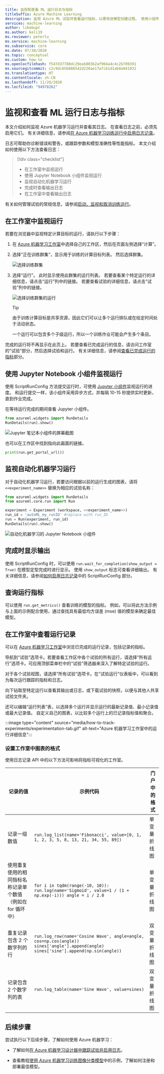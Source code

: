 ```yaml
---
title: 监视和查看 ML 运行日志与指标
titleSuffix: Azure Machine Learning
description: 监视 Azure ML 试验并查看运行指标，以便改进模型创建过程。 使用小组件和工作室门户来浏览运行状态并查看运行记录。
services: machine-learning
author: likebupt
ms.author: keli19
ms.reviewer: peterlu
ms.service: machine-learning
ms.subservice: core
ms.date: 07/30/2020
ms.topic: conceptual
ms.custom: how-to
ms.openlocfilehash: f547d37788dc29eab803b2af964a4c4c2b709391
ms.sourcegitcommit: c2c9dc65b886542d220ae17afcb1d1ab0a941932
ms.translationtype: HT
ms.contentlocale: zh-CN
ms.lasthandoff: 11/20/2020
ms.locfileid: "94978262"
---
```

# <a name="monitor-and-view-ml-run-logs-and-metrics"></a>监视和查看 ML 运行日志与指标



本文介绍如何监视 Azure 机器学习运行并查看其日志。 在查看日志之前，必须先启用它们。 有关详细信息，请参阅[在 Azure 机器学习训练运行中启用日志记录](how-to-track-experiments.md)。

日志可帮助你诊断错误和警告，或跟踪参数和模型准确性等性能指标。 本文介绍如何使用以下方法查看日志：

> [!div class="checklist"]
> * 在工作室中监视运行
> * 使用 Jupyter Notebook 小组件监视运行
> * 监视自动化机器学习运行
> * 完成时查看输出日志
> * 在工作室中查看输出日志

有关如何管理试验的常规信息，请参阅[启动、监视和取消训练运行](how-to-manage-runs.md)。

## <a name="monitor-runs-in-the-studio"></a>在工作室中监视运行

若要在浏览器中监视特定计算目标的运行，请执行以下步骤：

1. 在 [Azure 机器学习工作室](https://studio.azureml.net/)中选择自己的工作区，然后在页面左侧选择“计算”。

1. 选择“正在训练群集”，显示用于训练的计算目标列表。 然后选择群集。

    ![选择训练群集](./media/how-to-track-experiments/select-training-compute.png)

1. 选择“运行”。 此时显示使用此群集的运行列表。 若要查看某个特定运行的详细信息，请点击“运行”列中的链接。 若要查看试验的详细信息，请点击“试验”列中的链接。

    ![选择训练群集的运行](./media/how-to-track-experiments/show-runs-for-compute.png)
    
    > [!TIP]
    > 由于训练计算目标是共享资源，因此它们可以让多个运行排队或在给定时间处于活动状态。
    > 
    > 一个运行可以包含多个子级运行，所以一个训练作业可能会产生多个条目。

完成的运行将不再显示在此页上。 若要查看已完成运行的信息，请访问工作室的“试验”部分，然后选择试验和运行。 有关详细信息，请参阅[查看已完成运行的指标](#view-the-experiment-in-the-web-portal)部分。

## <a name="monitor-runs-using-the-jupyter-notebook-widget"></a>使用 Jupyter Notebook 小组件监视运行

使用 ScriptRunConfig 方法提交运行时，可使用 [Jupyter 小组件](https://docs.microsoft.com/python/api/azureml-widgets/azureml.widgets?preserve-view=true&view=azure-ml-py)监视运行的进度。 和运行提交一样，该小组件采用异步方式，并每隔 10-15 秒提供实时更新，直到作业完成。

在等待运行完成的期间查看 Jupyter 小组件。
    
```python
from azureml.widgets import RunDetails
RunDetails(run).show()
```

![Jupyter 笔记本小组件的屏幕截图](./media/how-to-track-experiments/run-details-widget.png)

也可以在工作区中找到指向此画面的链接。

```python
print(run.get_portal_url())
```

## <a name="monitor-automated-machine-learning-runs"></a>监视自动化机器学习运行

对于自动化机器学习运行，若要访问根据以前的运行生成的图表，请将 `<<experiment_name>>` 替换为相应的试验名称：

```python
from azureml.widgets import RunDetails
from azureml.core.run import Run

experiment = Experiment (workspace, <<experiment_name>>)
run_id = 'autoML_my_runID' #replace with run_ID
run = Run(experiment, run_id)
RunDetails(run).show()
```

![自动化机器学习的 Jupyter Notebook 小组件](./media/how-to-track-experiments/azure-machine-learning-auto-ml-widget.png)

## <a name="show-output-upon-completion"></a>完成时显示输出

使用 ScriptRunConfig 时，可以使用 ```run.wait_for_completion(show_output = True)``` 在模型定型完成时进行显示。 使用 ```show_output``` 标志可查看详细输出。 有关详细信息，请参阅[如何启用日志记录](how-to-track-experiments.md#scriptrun-logs)中的 ScriptRunConfig 部分。

<a id="queryrunmetrics"></a>
## <a name="query-run-metrics"></a>查询运行指标

可以使用 ```run.get_metrics()``` 查看训练的模型的指标。 例如，可以将此方法示例与上面的示例配合使用，通过查找具有最低均方误差 (mse) 值的模型来确定最佳模型。

<a name="view-the-experiment-in-the-web-portal"></a>
## <a name="view-run-records-in-the-studio"></a>在工作室中查看运行记录

可以在 [Azure 机器学习工作室](https://studio.azureml.net/)中浏览已完成的运行记录，包括记录的指标。

导航到“试验”选项卡。若要查看工作区中各个试验的所有运行，请选择“所有运行”选项卡。可应用顶部菜单栏中的“试验”筛选器来深入了解特定试验的运行。 

对于各个试验视图，请选择“所有试验”选项卡。在“试验运行”仪表板中，可以看到为每次运行跟踪的指标和日志。 

向下钻取至特定运行以查看其输出或日志，或下载试验的快照，以便与其他人共享试验文件夹。

还可以编辑“运行列表”表，以选择多个运行并显示运行的最新记录值、最小记录值或最大记录值。 自定义自己的图表，以比较多个运行上的已记录指标值和聚合。

:::image type="content" source="media/how-to-track-experiments/experimentation-tab.gif" alt-text="Azure 机器学习工作室中的运行详细信息":::


### <a name="format-charts-in-the-studio"></a>设置工作室中图表的格式

使用日志记录 API 中的以下方法可影响将指标可视化的工作室。

|记录的值|示例代码| 门户中的格式|
|----|----|----|
|记录一组数值| `run.log_list(name='Fibonacci', value=[0, 1, 1, 2, 3, 5, 8, 13, 21, 34, 55, 89])`|单变量折线图|
|使用重复使用的相同指标名称记录单个数值（例如在 for 循环中）| `for i in tqdm(range(-10, 10)):    run.log(name='Sigmoid', value=1 / (1 + np.exp(-i))) angle = i / 2.0`| 单变量折线图|
|重复记录包含 2 个数字列的行|`run.log_row(name='Cosine Wave', angle=angle, cos=np.cos(angle))   sines['angle'].append(angle)      sines['sine'].append(np.sin(angle))`|双变量折线图|
|记录包含 2 个数字列的表|`run.log_table(name='Sine Wave', value=sines)`|双变量折线图|


## <a name="next-steps"></a>后续步骤

尝试执行以下后续步骤，了解如何使用 Azure 机器学习：

* 了解如何[在 Azure 机器学习设计器中跟踪试验并启用日志](how-to-track-designer-experiments.md)。

* 查看教程[使用 Azure 机器学习训练图像分类模型](tutorial-train-models-with-aml.md)中的示例，了解如何注册和部署最佳模型。

